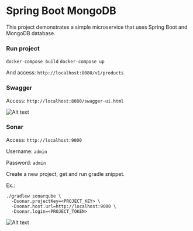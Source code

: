 # Spring Boot MongoDB

This project demonstrates a simple microservice that uses Spring Boot and MongoDB database.

### Run project

``` docker-compose build ```
``` docker-compose up ``` 

And access: ``` http://localhost:8080/v1/products ``` 

### Swagger

Access: ``` http://localhost:8080/swagger-ui.html ```

![Alt text](doc/swagger.png?raw=true "Swagger")

### Sonar

Access: ``` http://localhost:9000 ```

Username: ``` admin ```

Password: ``` admin ``` 

Create a new project, get and run gradle snippet.

Ex.:

```
./gradlew sonarqube \
  -Dsonar.projectKey=<PROJECT_KEY> \
  -Dsonar.host.url=http://localhost:9000 \
  -Dsonar.login=<PROJECT_TOKEN>
```

![Alt text](doc/sonar.png?raw=true "Sonar")